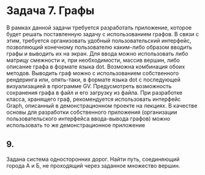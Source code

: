 # Задача 7. Графы
В рамках данной задачи требуется разработать приложение, которое будет решать поставленную задачу с использованием графов. В связи с этим, требуется организовать удобный пользовательский интерфейс, позволяющий конечному пользователю каким-либо образом вводить графы и выводить их на экран.
Для ввода можно использовать либо матрицу смежности и, при необходимости, массив вершин, либо описание графа в формате языка dot. Возможна комбинация обоих методов.
Выводить граф можно с использованием собственного рендеринга или, опять-таки, в формате языка dot с последующей визуализацией в программе GV.
Предусмотреть возможность сохранения графа в файл и его загрузку из файла.
При разработке класса, хранящего граф, рекомендуется использовать интерфейс Graph, описанный в демонстрационном проекте на лекциях. В качестве основы для разработки собственного приложения (организации пользовательского интерфейса ввода-вывода графов) можно использовать то же демонстрационное приложение
## 9.
Задана система односторонних дорог. Найти путь, соединяющий города А и Б, не проходящий через заданное множество вершин.
